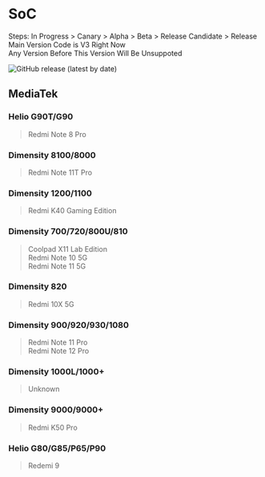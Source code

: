 # SoC
Steps: In Progress > Canary > Alpha > Beta > Release Candidate > Release   
Main Version Code is V3 Right Now   
Any Version Before This Version Will Be Unsuppoted   

![GitHub release (latest by date)](https://img.shields.io/github/v/release/naranyinyun/Apodidae?color=%23773bf9&label=Apodidae&style=flat-square)
## MediaTek
### Helio G90T/G90 <Badge type="tip" text="Release" />
> Redmi Note 8 Pro  
### Dimensity 8100/8000 <Badge type="tip" text="Release" />
> Redmi Note 11T Pro  
### Dimensity 1200/1100 <Badge type="tip" text="Release" />
> Redmi K40 Gaming Edition  
### Dimensity 700/720/800U/810 <Badge type="info" text="Release Candidate" />
> Coolpad X11 Lab Edition    
> Redmi Note 10 5G  
> Redmi Note 11 5G  
### Dimensity 820 <Badge type="tip" text="Release" />
> Redmi 10X 5G   
### Dimensity 900/920/930/1080 <Badge type="tip" text="Release" />
> Redmi Note 11 Pro  
> Redmi Note 12 Pro  
### Dimensity 1000L/1000+ <Badge type="tip" text="Release" />
> Unknown
### Dimensity 9000/9000+ <Badge type="tip" text="Release" />
> Redmi K50 Pro
### Helio G80/G85/P65/P90 <Badge type="info" text="Beta" />
> Redemi 9

